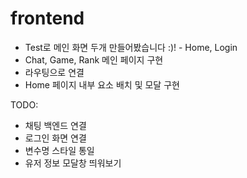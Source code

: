 # frontend
- Test로 메인 화면 두개 만들어봤습니다 :)! - Home, Login
- Chat, Game, Rank 메인 페이지 구현
- 라우팅으로 연결
- Home 페이지 내부 요소 배치 및 모달 구현

TODO:
- 채팅 백엔드 연결
- 로그인 화면 연결
- 변수명 스타일 통일
- 유저 정보 모달창 띄워보기